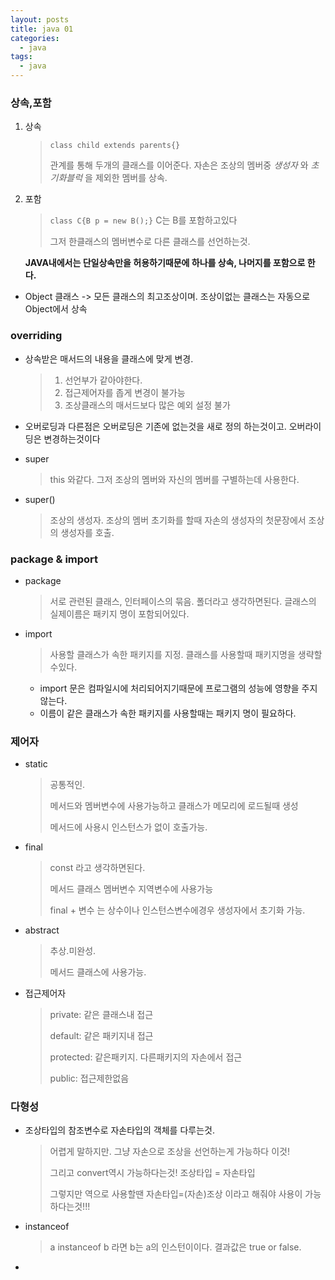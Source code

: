 ```yaml
---
layout: posts
title: java 01
categories:
  - java
tags:
  - java
---
```






### 상속,포함

1. 상속

   > `class child extends parents{}`
   >
   > 관계를 통해 두개의 클래스를 이어준다. 자손은 조상의 멤버중 *생성자*  와 *초기화블럭* 을 제외한 멤버를 상속.

2. 포함

   > `class C{B p = new B();}` C는 B를 포함하고있다
   >
   > 그저 한클래스의 멤버변수로 다른 클래스를 선언하는것.

   

   **JAVA내에서는 단일상속만을 허용하기때문에 하나를 상속, 나머지를 포함으로 한다.** 

* Object 클래스 -> 모든 클래스의 최고조상이며. 조상이없는 클래스는 자동으로 Object에서 상속

### overriding

* 상속받은 매서드의 내용을 클래스에 맞게 변경.

  > 1. 선언부가 같아야한다.
  > 2. 접근제어자를 좁게 변경이 불가능
  > 3. 조상클래스의 매서드보다 많은 예외 설정 불가

* 오버로딩과 다른점은 오버로딩은 기존에 없는것을 새로 정의 하는것이고. 오버라이딩은 변경하는것이다

* super

  > this 와같다. 그저 조상의 멤버와 자신의 멤버를 구별하는데 사용한다.

* super() 

  > 조상의 생성자. 조상의 멤버 초기화를 할때 자손의 생성자의 첫문장에서 조상의 생성자를 호출.

### package & import

* package

  > 서로 관련된 클래스, 인터페이스의 묶음. 폴더라고 생각하면된다. 글래스의 실제이름은 패키지 명이 포함되어있다.

* import

  > 사용할 클래스가 속한 패키지를 지정. 클래스를 사용할때 패키지명을 생략할수있다.

  * import 문은 컴파일시에 처리되어지기때문에 프로그램의 성능에 영향을 주지않는다.
  * 이름이 같은 클래스가 속한 패키지를 사용할때는 패키지 명이 필요하다.



### 제어자

* static

  > 공통적인. 
  >
  > 메서드와 멤버변수에 사용가능하고 클래스가 메모리에 로드될때 생성
  >
  > 메서드에 사용시 인스턴스가 없이 호출가능. 

* final

  > const 라고 생각하면된다.
  >
  > 메서드 클래스 멤버변수 지역변수에 사용가능 
  >
  > final + 변수 는 상수이나 인스턴스변수에경우 생성자에서 초기화 가능.

* abstract

  > 추상.미완성.
  >
  > 메서드 클래스에 사용가능. 

* 접근제어자

  > private: 같은 클래스내 접근
  >
  > default: 같은 패키지내 접근
  >
  > protected: 같은패키지. 다른패키지의 자손에서 접근
  >
  > public: 접근제한없음

### 다형성

* 조상타입의 참조변수로 자손타입의 객체를 다루는것. 

  > 어렵게 말하지만. 그냥 자손으로 조상을 선언하는게 가능하다 이것!
  >
  > 그리고 convert역시 가능하다는것! 조상타입 = 자손타입
  >
  > 그렇지만 역으로 사용할땐 자손타입=(자손)조상 이라고 해줘야 사용이 가능하다는것!!!

* instanceof 

  > a instanceof b 라면 b는 a의 인스턴이이다. 결과값은 true or false.

* 